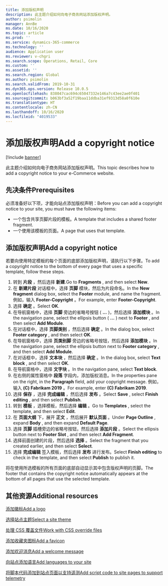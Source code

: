```yaml
---
title: 添加版权声明
description: 此主题介绍如何向电子商务网站添加版权声明。
author: psimolin
manager: AnnBe
ms.date: 10/16/2020
ms.topic: article
ms.prod: ''
ms.service: dynamics-365-commerce
ms.technology: ''
audience: Application user
ms.reviewer: v-chgri
ms.search.scope: Operations, Retail, Core
ms.custom: ''
ms.assetid: ''
ms.search.region: Global
ms.author: psimolin
ms.search.validFrom: 2019-10-31
ms.dyn365.ops.version: Release 10.0.5
ms.openlocfilehash: 838047cac694c65047332e146a7c43ee2ae0f401
ms.sourcegitcommit: b063bf3a52f19baa11ddba31ef9313d58a0f610e
ms.translationtype: HT
ms.contentlocale: zh-CN
ms.lasthandoff: 10/16/2020
ms.locfileid: "4019533"
---
```

# <a name="add-a-copyright-notice"></a><span data-ttu-id="4e631-103">添加版权声明</span><span class="sxs-lookup"><span data-stu-id="4e631-103">Add a copyright notice</span></span>

[!include [banner](includes/banner.md)]

<span data-ttu-id="4e631-104">此主题介绍如何向电子商务网站添加版权声明。</span><span class="sxs-lookup"><span data-stu-id="4e631-104">This topic describes how to add a copyright notice to your e-Commerce website.</span></span>

## <a name="prerequisites"></a><span data-ttu-id="4e631-105">先决条件</span><span class="sxs-lookup"><span data-stu-id="4e631-105">Prerequisites</span></span>

<span data-ttu-id="4e631-106">必须准备好以下项，才能向站点添加版权声明：</span><span class="sxs-lookup"><span data-stu-id="4e631-106">Before you can add a copyright notice to your site, you must have the following items:</span></span>

- <span data-ttu-id="4e631-107">一个包含共享页脚片段的模板。</span><span class="sxs-lookup"><span data-stu-id="4e631-107">A template that includes a shared footer fragment.</span></span>
- <span data-ttu-id="4e631-108">一个使用该模板的页面。</span><span class="sxs-lookup"><span data-stu-id="4e631-108">A page that uses that template.</span></span>

## <a name="add-a-copyright-notice"></a><span data-ttu-id="4e631-109">添加版权声明</span><span class="sxs-lookup"><span data-stu-id="4e631-109">Add a copyright notice</span></span>

<span data-ttu-id="4e631-110">若要向使用特定模板的每个页面的底部添加版权声明，请执行以下步骤。</span><span class="sxs-lookup"><span data-stu-id="4e631-110">To add a copyright notice to the bottom of every page that uses a specific template, follow these steps.</span></span>

1. <span data-ttu-id="4e631-111">转到 **片段** ，然后选择 **新建**.</span><span class="sxs-lookup"><span data-stu-id="4e631-111">Go to **Fragments** , and then select **New**.</span></span>
1. <span data-ttu-id="4e631-112">在 **新建片段** 对话框中，选择 **页脚** 模块，然后为片段命名。</span><span class="sxs-lookup"><span data-stu-id="4e631-112">In the **New fragment** dialog box, select the **Footer** module, and name the fragment.</span></span> <span data-ttu-id="4e631-113">例如，输入 **Footer-Copyright** 。</span><span class="sxs-lookup"><span data-stu-id="4e631-113">For example, enter **Footer-Copyright**.</span></span>
1. <span data-ttu-id="4e631-114">选择 **确定** 。</span><span class="sxs-lookup"><span data-stu-id="4e631-114">Select **OK**.</span></span>
1. <span data-ttu-id="4e631-115">在导航窗格中，选择 **页脚** 旁边的省略号按钮 ( **...** )，然后选择 **添加模块** 。</span><span class="sxs-lookup"><span data-stu-id="4e631-115">In the navigation pane, select the ellipsis button ( **...** ) next to **Footer** , and then select **Add Module**.</span></span>
1. <span data-ttu-id="4e631-116">在对话框中，选择 **页脚类别** ，然后选择 **确定** 。</span><span class="sxs-lookup"><span data-stu-id="4e631-116">In the dialog box, select **Footer category** , and then select **OK**.</span></span>
1. <span data-ttu-id="4e631-117">在导航窗格中，选择 **页类别脚** 旁边的省略号按钮，然后选择 **添加模块** 。</span><span class="sxs-lookup"><span data-stu-id="4e631-117">In the navigation pane, select the ellipsis button next to **Footer category** , and then select **Add Module**.</span></span>
1. <span data-ttu-id="4e631-118">在对话框中，选择 **文本块** ，然后选择 **确定** 。</span><span class="sxs-lookup"><span data-stu-id="4e631-118">In the dialog box, select **Text block** , and then select **OK**.</span></span>
1. <span data-ttu-id="4e631-119">在导航窗格中，选择 **文字块** 。</span><span class="sxs-lookup"><span data-stu-id="4e631-119">In the navigation pane, select **Text block**.</span></span>
1. <span data-ttu-id="4e631-120">在右侧的属性窗格中 **段落** 字段内，添加版权消息。</span><span class="sxs-lookup"><span data-stu-id="4e631-120">In the properties pane on the right, in the **Paragraph** field, add your copyright message.</span></span> <span data-ttu-id="4e631-121">例如，输入 **(C) Fabrikam 2019** 。</span><span class="sxs-lookup"><span data-stu-id="4e631-121">For example, enter **(C) Fabrikam 2019**.</span></span>
1. <span data-ttu-id="4e631-122">选择 **保存** ，选择 **完成编辑** ，然后选择 **发布** 。</span><span class="sxs-lookup"><span data-stu-id="4e631-122">Select **Save** , select **Finish editing** , and then select **Publish**.</span></span>
1. <span data-ttu-id="4e631-123">转到 **模板** ，选择模板，然后选择 **编辑** 。</span><span class="sxs-lookup"><span data-stu-id="4e631-123">Go to **Templates** , select the template, and then select **Edit**.</span></span>
1. <span data-ttu-id="4e631-124">在 **页面大纲** 下，展开 **正文** ，然后展开 **默认页面** 。</span><span class="sxs-lookup"><span data-stu-id="4e631-124">Under **Page Outline** , expand **Body** , and then expand **Default Page**.</span></span>
1. <span data-ttu-id="4e631-125">选择 **页脚** 插槽旁边的省略号按钮，然后选择 **添加片段** 。</span><span class="sxs-lookup"><span data-stu-id="4e631-125">Select the ellipsis button next to **Footer Slot** , and then select **Add Fragment**.</span></span>
1. <span data-ttu-id="4e631-126">选择前面创建的片段，然后选择 **选择** 。</span><span class="sxs-lookup"><span data-stu-id="4e631-126">Select the fragment that you created earlier, and then select **Select**.</span></span>
1. <span data-ttu-id="4e631-127">选择 **完成编辑** 签入模板，然后选择 **发布** 进行发布。</span><span class="sxs-lookup"><span data-stu-id="4e631-127">Select **Finish editing** to check in the template, and then select **Publish** to publish it.</span></span>

<span data-ttu-id="4e631-128">将在使用所选模板的所有页面的底部自动显示其中包含版权声明的页脚。</span><span class="sxs-lookup"><span data-stu-id="4e631-128">The footer that contains the copyright notice automatically appears at the bottom of all pages that use the selected template.</span></span>

## <a name="additional-resources"></a><span data-ttu-id="4e631-129">其他资源</span><span class="sxs-lookup"><span data-stu-id="4e631-129">Additional resources</span></span>

[<span data-ttu-id="4e631-130">添加徽标</span><span class="sxs-lookup"><span data-stu-id="4e631-130">Add a logo</span></span>](add-logo.md)

[<span data-ttu-id="4e631-131">选择站点主题</span><span class="sxs-lookup"><span data-stu-id="4e631-131">Select a site theme</span></span>](select-site-theme.md)

[<span data-ttu-id="4e631-132">处理 CSS 覆盖文件</span><span class="sxs-lookup"><span data-stu-id="4e631-132">Work with CSS override files</span></span>](css-override-files.md)

[<span data-ttu-id="4e631-133">添加收藏夹图标</span><span class="sxs-lookup"><span data-stu-id="4e631-133">Add a favicon</span></span>](add-favicon.md)

[<span data-ttu-id="4e631-134">添加欢迎消息</span><span class="sxs-lookup"><span data-stu-id="4e631-134">Add a welcome message</span></span>](add-welcome-message.md)

[<span data-ttu-id="4e631-135">向站点添加语言</span><span class="sxs-lookup"><span data-stu-id="4e631-135">Add languages to your site</span></span>](add-languages-to-site.md)

[<span data-ttu-id="4e631-136">将脚本代码添加到站点页面以支持遥测</span><span class="sxs-lookup"><span data-stu-id="4e631-136">Add script code to site pages to support telemetry</span></span>](add-telemetry.md)

